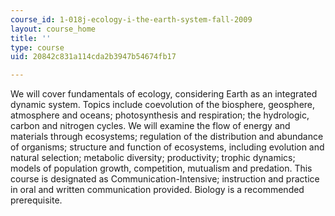 ```yaml
---
course_id: 1-018j-ecology-i-the-earth-system-fall-2009
layout: course_home
title: ''
type: course
uid: 20842c831a114cda2b3947b54674fb17

---
```

We will cover fundamentals of ecology, considering Earth as an integrated dynamic system. Topics include coevolution of the biosphere, geosphere, atmosphere and oceans; photosynthesis and respiration; the hydrologic, carbon and nitrogen cycles. We will examine the flow of energy and materials through ecosystems; regulation of the distribution and abundance of organisms; structure and function of ecosystems, including evolution and natural selection; metabolic diversity; productivity; trophic dynamics; models of population growth, competition, mutualism and predation. This course is designated as Communication-Intensive; instruction and practice in oral and written communication provided. Biology is a recommended prerequisite.
